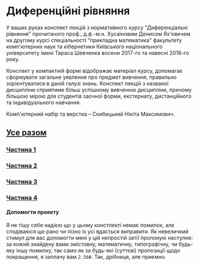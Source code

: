 # Диференційні рівняння

У ваших руках конспект лекцій з нормативного курсу "Диференціальні рівняння" прочитаного проф., д.ф.-м.н. Хусаїновим Денисом Ях'євичем на другому курсі спеціальності "прикладна математика" факультету комп'ютерних наук та кібернетики Київського національного університету імені Тараса Шевченка восени 2017-го та навесні 2018-го року.

Конспект у компактній формі відображає матеріал курсу, допомагає сформувати загальне уявлення про предмет вивчення, правильно зорієнтуватися в даній галузі знань. Конспект лекцій з названої дисципліни сприятиме більш успішному вивченню дисципліни, причому більшою мірою для студентів заочної форми, екстернату, дистанційного та індивідуального навчання.

Комп'ютерний набір та верстка – Скибицький Нікіта Максимович.

## [Усе разом](https://github.com/Sky-Nik/differential-equations/blob/master/Differential%20Equations.pdf)

### [Частина 1](https://github.com/Sky-Nik/differential-equations/blob/master/Differential%20Equations%20Chapter%201.pdf)

### [Частина 2](https://github.com/Sky-Nik/differential-equations/blob/master/Differential%20Equations%20Chapter%202.pdf)

### [Частина 3](https://github.com/Sky-Nik/differential-equations/blob/master/Differential%20Equations%20Chapter%203.pdf)

### [Частина 4](https://github.com/Sky-Nik/differential-equations/blob/master/Differential%20Equations%20Chapter%204.pdf)


#### Допомогти проекту

Я не тішу себе надією що у цьому констпекті немає помилок, але сподіваюся що рано чи пізно їх усі вдасться виправити. Як невеличкий стимул для вас допомогти мені у цій непростій затії пропоную наступне: за кожнй знайдену вами змістовну, математичну, типографічну, чи будь-яку іншу помилку, так само як за будь-які (суттєві) пропозиції щодо покращення, я заплачу вам `2.56₴`. Так, дрібниця, але приємно.
